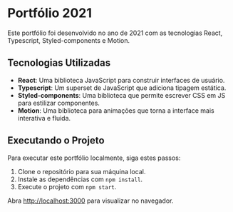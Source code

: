 # Portfólio  2021

Este portfólio foi desenvolvido no ano de 2021 com as tecnologias React, Typescript, Styled-components e Motion.

## Tecnologias Utilizadas

- **React**: Uma biblioteca JavaScript para construir interfaces de usuário.
- **Typescript**: Um superset de JavaScript que adiciona tipagem estática.
- **Styled-components**: Uma biblioteca que permite escrever CSS em JS para estilizar componentes.
- **Motion**: Uma biblioteca para animações que torna a interface mais interativa e fluida.

## Executando o Projeto

Para executar este portfólio localmente, siga estes passos:

1. Clone o repositório para sua máquina local.
2. Instale as dependências com `npm install`.
3. Execute o projeto com `npm start`.

Abra [http://localhost:3000](http://localhost:3000) para visualizar no navegador.
